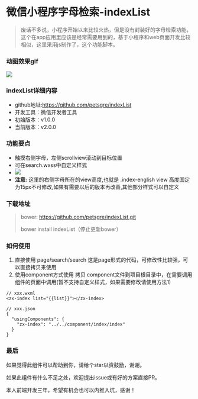 # 微信小程序字母检索-indexList

>废话不多说，小程序开始以来比较火热，但是没有封装好的字母检索功能，这个在app应用里应该是经常需要用到的，基于小程序和web页面开发比较相似，这里采用js制作了，这个功能脚本。



### 动图效果gif



![](./demo.gif)

### indexList详细内容

* github地址:<https://github.com/petsgre/indexList>
* 开发工具：微信开发者工具
* 初始版本：v1.0.0
* 当前版本：v2.0.0

### 功能要点

* 触摸右侧字母，左侧scrollview滚动到目标位置
* 可在search.wxss中自定义样式
* ![](./css.jpg)
* **注意:** 这里的右侧字母所在的view高度,也就是 .index-english view  高度固定为15px不可修改,如果有需要以后的版本再改善,其他部分样式可以自定义

### 下载地址

> bower: <https://github.com/petsgre/indexList.git>
>
> bower install indexList（停止更新bower）

### 如何使用



1. 直接使用 page/search/search 这是page形式的代码，可修改性比较强，可以直接拷贝来使用
2. 使用component方式使用 拷贝 component文件到项目根目录中，在需要调用组件的页面中调用(暂不支持自定义样式，如果需要修改请使用方法1)

```
// xxx.wxml
<zx-index list="{{list}}"></zx-index>

// xxx.json
{
  "usingComponents": {
    "zx-index": "../../component/index/index"
  }
}
```



### 最后

如果觉得此组件可以帮助到你，请给个star以资鼓励，谢谢。

如果此组件有什么不足之处，欢迎提出issue或有好的方案直接PR。

本人前端开发三年，希望有机会也可以内推入坑，感谢！